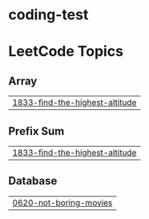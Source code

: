 # coding-test
<!---LeetCode Topics Start-->
# LeetCode Topics
## Array
|  |
| ------- |
| [1833-find-the-highest-altitude](https://github.com/yongun2/coding-test/tree/master/1833-find-the-highest-altitude) |
## Prefix Sum
|  |
| ------- |
| [1833-find-the-highest-altitude](https://github.com/yongun2/coding-test/tree/master/1833-find-the-highest-altitude) |
## Database
|  |
| ------- |
| [0620-not-boring-movies](https://github.com/yongun2/coding-test/tree/master/0620-not-boring-movies) |
<!---LeetCode Topics End-->